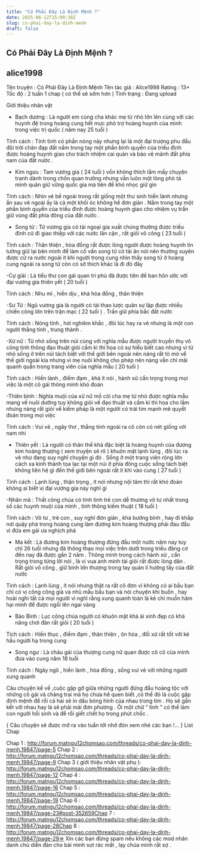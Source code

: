 ```yaml
---
title: "Có Phải Đây Là Định Mệnh ?"
date: 2025-06-12T15:09:38Z
slug: co-phai-day-la-dinh-menh
draft: false
---
```


## Có Phải Đây Là Định Mệnh ?

## alice1998

Tên truyện : Có Phải Đây Là Định Mệnh 
 Tên tác giả :  Alice1998
 Rating : 13+
 Tốc độ : 2 tuần 1 chap ( có thể sẽ sớm hơn )
 Tình trạng : Đang upload


Giới thiệu nhân vật 
- Bạch dương : Là người em cùng cha khác mẹ từ nhỏ lớn lên cùng với các huynh đệ trong hoàng cung hết mực phò trợ hoàng huynh của mình trong việc trị quốc ( năm nay 25 tuổi )
 
 

 
Tính cách : Tính tình có phần nóng nảy nhưng lại là một đại trượng phu đầu đội trời chân đạp đất nắm trong tay một phần binh quyền của triều đình được hoàng huynh giao cho trách nhiệm cai quản và bảo vệ mảnh đất phía nam của đất nước .
 
 
 
- Kim ngưu : Tam vương gia ( 24 tuổi ) vốn không thích lắm mấy chuyện tranh dành trong chốn quan trường nhưng vẫn luôn một lòng phò tá minh quân giữ vững quốc gia mà tiên đế khó nhọc giữ gìn 
 

 
Tính cách : Nhìn vẻ bề ngoài trong rất giống một thư sinh hiền lành nhưng ẩn sau vẻ ngoài ấy là cả một khối óc không hề đơn giản . Nắm trong tay một phần binh quyền của triều đình được hoàng huynh giao cho nhiệm vụ trấn giữ vùng đất phía đông của đất nước .
 
 
- Song tử : Tứ vương gia có tài ngoại gia xuất chúng thường được triều đình cử đi giao thiệp với các nước lân cận , rất giỏi võ công ( 23 tuổi )
 

 
Tính cách : Thân thiện , hòa đồng rất được lòng người được hoàng huynh tin tưởng giữ lại bên mình để làm cố vấn song tử có tài ăn nói nên thường xuyên được cử ra nước ngoài ít khi người trong cung nhìn thấy song tử ở hoàng cung ngoài ra song tử còn có sở thích khác là đi đó đây 
 
 
-Cự giải : Là tiểu thư con gái quan tri phủ đã được tiên đế ban hôn ước với đại vương gia thiên yết ( 20 tuổi )
 

 
Tính cách : Nhu mì , hiền dịu , khá hòa đồng , thân thiện 
 
 
-Sư Tử : Ngũ vương gia là người có tài thao lược quân sự lập được nhiều chiến công lớn trên trận mạc ( 22 tuổi ) . Trấn giữ phía bắc đất nước 
 
 

 
Tính cách : Nóng tính , hơi nghiêm khắc , đôi lúc hay ra vẻ nhưng là một con người thẳng tính , trung thành .
 
 
-Xử nữ : Từ nhỏ sống trên núi cùng với nghĩa mẫu được người truyền thụ võ công tinh thông đạo thuật giỏi cầm kì thi họa có sự hiểu biết cao nhưng vì từ nhỏ sống ở trên núi tách biệt với thế giới bên ngoài nên nàng rất tò mò về thế giới ngoài kia nhưng vì mẹ nuôi không cho phép nên nàng vẫn chỉ mãi quanh quẩn trong trang viên của nghĩa mẫu ( 20 tuổi )
 

 
Tính cách : Hiền lành , điềm đạm , khá ít nói , hành xử cẩn trọng trong mọi việc là một cô gái thông minh khó đoán 
 
 
-Thiên bình : Nghĩa muội của xử nữ mồ côi cha mẹ từ nhỏ được nghĩa mẫu mang về nuôi dưỡng tuy không giỏi về đạo thuật và cầm kì thi họa cho lắm nhưng nàng rất giỏi về kiếm pháp là một người có trái tim mạnh mẽ quyết đoán trong mọi việc
 

 
Tính cách : Vui vẻ , ngây thơ , thẳng tính ngoài ra cô còn có nét giống với nam nhi 
 
 
- Thiên yết : Là người có thân thế khá đặc biệt là hoàng huynh của đương kim hoàng thượng ( xem truyện sẽ rõ ) khuôn mặt lạnh lùng , đôi lúc ra vẻ như đang suy nghĩ chuyện gì đó . Sống ở một trang viên rộng lớn cách xa kinh thành tọa lạc tại một núi ở phía đông cuộc sống tách biệt không liên hệ gì đến thế giới bên ngoài rất ít khi vào cung ( 27 tuổi )
 

 
Tính cách : Lạnh lùng , thận trọng , ít nói nhưng nội tâm thì rất khó đoán không ai biết vị đại vương gia này nghĩ gì 
 
 
-Nhân mã : Thất công chúa có tính tình trẻ con dễ thương vô tư nhất trong số các huynh muội của mình , tinh thông kiếm thuật ( 18 tuổi )
 

 
Tính cách : Vô tư , trẻ con , suy nghĩ đơn giản , khá bướng bỉnh , hay đi khắp nơi quậy phá trong hoàng cung làm đương kim hoàng thượng phải đau đầu vì đứa em gái ưa nghịch phá 
 
 
- Ma kết : Là đương kim hoàng thượng đứng đầu một nước năm nay tuy chỉ 26 tuổi nhưng đã thông thạo mọi việc trên dưới trong triều đăng cơ đến nay đã được gần 2 năm . Thông minh trong cách hành xử , cẩn trọng trong từng lời nói , là vị vua anh minh tài giỏi rất được lòng dân . Rất giỏi võ công , giữ binh lớn thượng trong tay quản lí hướng tây của đất nước 
 

 
Tính cách : Lạnh lùng , ít nói nhưng thật ra rất cô đơn vì không có ai bầu bạn chỉ có vị công công già và nhũ mẫu bầu bạn và nói chuyện khi buồn , hay hoài nghi tất cả mọi người vì nghĩ rằng xung quanh toàn là kẻ chỉ muốn hãm hại mình để được ngồi lên ngai vàng 
 
 
 
- Bảo Bình : Lục công chúa người có khuôn mặt khả ái xinh đẹp có khả năng chơi đàn rất giỏi ( 20 tuổi )
 

 
Tích cách : Hiền thục , điềm đạm , thân thiện , ôn hòa , đối xử rất tốt với kẻ hầu người hạ trong cung
 
 
- Song ngư : Là cháu gái của thượng cung nữ quan được cô cô của mình đưa vào cung năm 18 tuổi 
 

 
Tính cách : Ngây ngô , hiền lành , hòa đồng , sống vui vẻ với những người xung quanh 
 
 
Câu chuyện kể về ,cuộc gặp gỡ giữa những người đứng đầu hoàng tộc với những cô gái và chàng trai mà họ chưa hề quen biết ,có thể đó là cuộc gặp định mệnh để rồi cả hai sẽ in dấu bóng hình của nhau trong tim . Họ sẽ gắn kết với nhau hay là sẽ phải mãi đơn phương . Ôi một chữ “ tình ” có thể làm con người hồi sinh và để rồi giết chết họ trong phút chốc .
 
 { Câu chuyện sẽ được mở ra vào tuần tới nhớ đón xem nhé các bạn !… } List Chap 
 
Chap 1 : http://forum.matngu12chomsao.com/threads/co-phai-day-la-dinh-menh.19847/page-5
Chap 2 : http://forum.matngu12chomsao.com/threads/co-phai-day-la-dinh-menh.19847/page-9
Chap 3 ( giới thiệu nhân vật phụ ): http://forum.matngu12chomsao.com/threads/co-phai-day-la-dinh-menh.19847/page-12
Chap 4 : http://forum.matngu12chomsao.com/threads/co-phai-day-la-dinh-menh.19847/page-16
Chap 5 : http://forum.matngu12chomsao.com/threads/co-phai-day-la-dinh-menh.19847/page-19 
Chap 6 : http://forum.matngu12chomsao.com/threads/co-phai-day-la-dinh-menh.19847/page-23#post-352659Chap 7  : http://forum.matngu12chomsao.com/threads/co-phai-day-la-dinh-menh.19847/page-28Chap 8 : http://forum.matngu12chomsao.com/threads/co-phai-day-la-dinh-menh.19847/page-29=> Xin các bạn đừng spam nếu không các mod nhân danh chủ diễn đàn cho bài mình sọt rác mất , lạy chúa mình rất sợ .